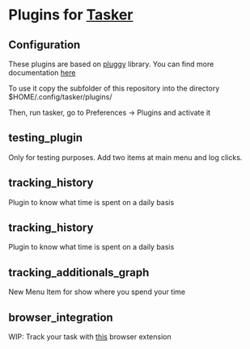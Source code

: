 # Plugins for [Tasker](https://github.com/atareao/tasker)

## Configuration

These plugins are based on [pluggy](https://pluggy.readthedocs.io/en/latest/) library. You can find more documentation [here](http://devork.be/talks/pluggy/pluggy.html)


To use it copy the subfolder of this repository into the directory $HOME/.config/tasker/plugins/

Then, run tasker, go to Preferences -> Plugins and activate it


## testing_plugin

Only for testing purposes. Add two items at main menu and log clicks.


## tracking_history

Plugin to know what time is spent on a daily basis

## tracking_history

Plugin to know what time is spent on a daily basis

## tracking_additionals_graph

New Menu Item for show where you spend your time

## browser_integration

WIP: Track your task with [this](https://github.com/flachica/tasker-browser-extensions) browser extension 